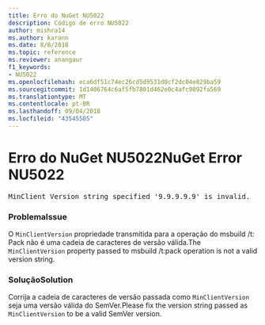 ```yaml
---
title: Erro do NuGet NU5022
description: Código de erro NU5022
author: mishra14
ms.author: karann
ms.date: 8/8/2018
ms.topic: reference
ms.reviewer: anangaur
f1_keywords:
- NU5022
ms.openlocfilehash: eca6df51c74ec26cd5d9531d0cf2dc04e829ba59
ms.sourcegitcommit: 1d1406764c6af5fb7801d462e0c4afc9092fa569
ms.translationtype: MT
ms.contentlocale: pt-BR
ms.lasthandoff: 09/04/2018
ms.locfileid: "43545505"
---
```

# <a name="nuget-error-nu5022"></a><span data-ttu-id="893b0-103">Erro do NuGet NU5022</span><span class="sxs-lookup"><span data-stu-id="893b0-103">NuGet Error NU5022</span></span>
<pre>MinClient Version string specified '9.9.9.9.9' is invalid.</pre>

### <a name="issue"></a><span data-ttu-id="893b0-104">Problema</span><span class="sxs-lookup"><span data-stu-id="893b0-104">Issue</span></span>

<span data-ttu-id="893b0-105">O `MinClientVersion` propriedade transmitida para a operação do msbuild /t: Pack não é uma cadeia de caracteres de versão válida.</span><span class="sxs-lookup"><span data-stu-id="893b0-105">The `MinClientVersion` property passed to msbuild /t:pack operation is not a valid version string.</span></span>


### <a name="solution"></a><span data-ttu-id="893b0-106">Solução</span><span class="sxs-lookup"><span data-stu-id="893b0-106">Solution</span></span>

<span data-ttu-id="893b0-107">Corrija a cadeia de caracteres de versão passada como `MinClientVersion` seja uma versão válida do SemVer.</span><span class="sxs-lookup"><span data-stu-id="893b0-107">Please fix the version string passed as `MinClientVersion` to be a valid SemVer version.</span></span>


